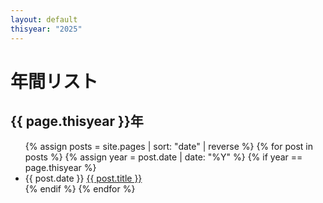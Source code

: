 ```yaml
---
layout: default
thisyear: "2025"
---
```


# 年間リスト

## {{ page.thisyear }}年

<ul>
{% assign posts = site.pages | sort: "date" | reverse %}
{% for post in posts %}
  {% assign year = post.date | date: "%Y" %}
  {% if year == page.thisyear %}
    <li>{{ post.date }} <a href="{{ post.url | relative_url }}">{{ post.title }}</a></li>
  {% endif %}
{% endfor %}
</ul>
